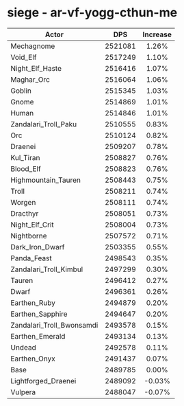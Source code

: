 # siege - ar-vf-yogg-cthun-me
| Actor | DPS | Increase |
|---|:---:|:---:|
|Mechagnome|2521081|1.26%|
|Void_Elf|2517249|1.10%|
|Night_Elf_Haste|2516416|1.07%|
|Maghar_Orc|2516064|1.06%|
|Goblin|2515345|1.03%|
|Gnome|2514869|1.01%|
|Human|2514846|1.01%|
|Zandalari_Troll_Paku|2510555|0.83%|
|Orc|2510124|0.82%|
|Draenei|2509207|0.78%|
|Kul_Tiran|2508827|0.76%|
|Blood_Elf|2508823|0.76%|
|Highmountain_Tauren|2508443|0.75%|
|Troll|2508211|0.74%|
|Worgen|2508111|0.74%|
|Dracthyr|2508051|0.73%|
|Night_Elf_Crit|2508004|0.73%|
|Nightborne|2507572|0.71%|
|Dark_Iron_Dwarf|2503355|0.55%|
|Panda_Feast|2498543|0.35%|
|Zandalari_Troll_Kimbul|2497299|0.30%|
|Tauren|2496412|0.27%|
|Dwarf|2496361|0.26%|
|Earthen_Ruby|2494879|0.20%|
|Earthen_Sapphire|2494647|0.20%|
|Zandalari_Troll_Bwonsamdi|2493578|0.15%|
|Earthen_Emerald|2493134|0.13%|
|Undead|2492578|0.11%|
|Earthen_Onyx|2491437|0.07%|
|Base|2489785|0.00%|
|Lightforged_Draenei|2489092|-0.03%|
|Vulpera|2488047|-0.07%|

